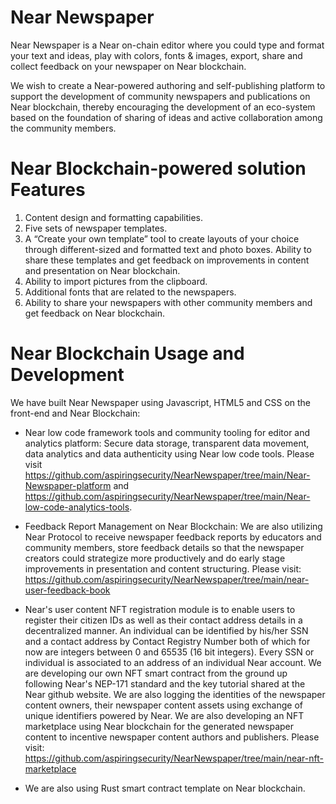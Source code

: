 # Near Newspaper
Near Newspaper is a Near on-chain editor where you could type and format your text and ideas, play with colors, fonts & images, export, share and collect feedback on your newspaper on Near blockchain.

We wish to create a Near-powered authoring and self-publishing platform to support the development of community newspapers and publications on Near blockchain, thereby encouraging the development of an eco-system based on the foundation of sharing of ideas and active collaboration among the community members. 

# Near Blockchain-powered solution Features

1. Content design and formatting capabilities.
2. Five sets of newspaper templates.
3. A “Create your own template” tool to create layouts of your choice through different-sized and formatted text and photo boxes. Ability to share these templates and get feedback on improvements in content and presentation on Near blockchain.
4. Ability to import pictures from the clipboard.
5. Additional fonts that are related to the newspapers.
6. Ability to share your newspapers with other community members and get feedback on Near blockchain.


# Near Blockchain Usage and Development

We have built Near Newspaper using Javascript, HTML5 and CSS on the front-end and Near Blockchain:

- Near low code framework tools and community tooling for editor and analytics platform: Secure data storage, transparent data movement, data analytics and data authenticity using Near low code tools. Please visit https://github.com/aspiringsecurity/NearNewspaper/tree/main/Near-Newspaper-platform and  https://github.com/aspiringsecurity/NearNewspaper/tree/main/Near-low-code-analytics-tools. 

- Feedback Report Management on Near Blockchain: We are also utilizing Near Protocol to receive newspaper feedback reports by educators and community members, store feedback details so that the newspaper creators could strategize more productively and do early stage improvements in presentation and content structuring. Please visit: https://github.com/aspiringsecurity/NearNewspaper/tree/main/near-user-feedback-book

- Near's user content NFT registration module is to enable users to register their citizen IDs as well as their contact address details in a decentralized manner. An individual can be identified by his/her SSN and a contact address by Contact Registry Number both of which for now are integers between 0 and 65535 (16 bit integers). Every SSN or individual is associated to an address of an individual Near account. We are developing our own NFT smart contract from the ground up following Near's NEP-171 standard and the key tutorial shared at the Near github website. We are also logging the identities of the newspaper content owners, their newspaper content assets using exchange of unique identifiers powered by Near. We are also developing an NFT marketplace using Near blockchain for the generated newspaper content to incentive newspaper content authors and publishers. Please visit: https://github.com/aspiringsecurity/NearNewspaper/tree/main/near-nft-marketplace

- We are also using Rust smart contract template on Near blockchain.



